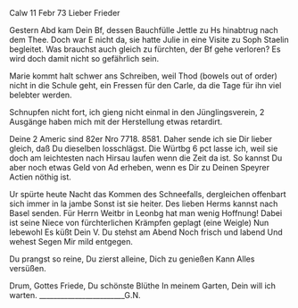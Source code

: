  Calw 11 Febr 73
Lieber Frieder

Gestern Abd kam Dein Bf, dessen Bauchfülle Jettle zu Hs hinabtrug nach dem Thee. Doch war E nicht da, sie hatte Julie in eine Visite zu Soph Staelin begleitet. Was brauchst auch gleich zu fürchten, der Bf gehe verloren? Es wird doch damit nicht so gefährlich sein.

Marie kommt halt schwer ans Schreiben, weil Thod (bowels out of order) nicht in die Schule geht, ein Fressen für den Carle, da die Tage für ihn viel belebter werden.

Schnupfen nicht fort, ich gieng nicht einmal in den Jünglingsverein, 2 Ausgänge haben mich mit der Herstellung etwas retardirt.

Deine 2 Americ sind 82er Nro 7718. 8581. Daher sende ich sie Dir lieber gleich, daß Du dieselben losschlägst. Die Würtbg 6 pct lasse ich, weil sie doch am leichtesten nach Hirsau laufen wenn die Zeit da ist. So kannst Du aber noch etwas Geld von Ad erheben, wenn es Dir zu Deinen Speyrer Actien nöthig ist.

Ur spürte heute Nacht das Kommen des Schneefalls, dergleichen offenbart sich immer in la jambe Sonst ist sie heiter. Des lieben Herms kannst nach Basel senden. Für Herrn Weitbr in Leonbg hat man wenig Hoffnung! Dabei ist seine Niece von fürchterlichen Krämpfen geplagt (eine Weigle) 
 Nun lebewohl Es küßt
 Dein V.
 Du stehst am Abend
 Noch frisch und labend
 Und wehest Segen
 Mir mild entgegen.

 Du prangst so reine,
 Du zierst alleine,
 Dich zu genießen
 Kann Alles versüßen.

 Drum, Gottes Friede,
 Du schönste Blüthe
 In meinem Garten,
 Dein will ich warten.
 ________________________G.N.
